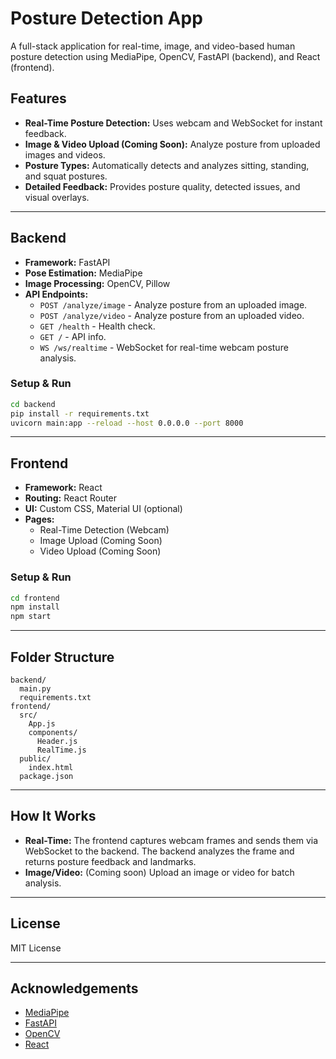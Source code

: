 # Posture Detection App

A full-stack application for real-time, image, and video-based human posture detection using MediaPipe, OpenCV, FastAPI (backend), and React (frontend).

## Features

- **Real-Time Posture Detection:** Uses webcam and WebSocket for instant feedback.
- **Image & Video Upload (Coming Soon):** Analyze posture from uploaded images and videos.
- **Posture Types:** Automatically detects and analyzes sitting, standing, and squat postures.
- **Detailed Feedback:** Provides posture quality, detected issues, and visual overlays.

---

## Backend

- **Framework:** FastAPI
- **Pose Estimation:** MediaPipe
- **Image Processing:** OpenCV, Pillow
- **API Endpoints:**
  - `POST /analyze/image` - Analyze posture from an uploaded image.
  - `POST /analyze/video` - Analyze posture from an uploaded video.
  - `GET /health` - Health check.
  - `GET /` - API info.
  - `WS /ws/realtime` - WebSocket for real-time webcam posture analysis.

### Setup & Run

```bash
cd backend
pip install -r requirements.txt
uvicorn main:app --reload --host 0.0.0.0 --port 8000
```

---

## Frontend

- **Framework:** React
- **Routing:** React Router
- **UI:** Custom CSS, Material UI (optional)
- **Pages:**
  - Real-Time Detection (Webcam)
  - Image Upload (Coming Soon)
  - Video Upload (Coming Soon)

### Setup & Run

```bash
cd frontend
npm install
npm start
```

---

## Folder Structure

```
backend/
  main.py
  requirements.txt
frontend/
  src/
    App.js
    components/
      Header.js
      RealTime.js
  public/
    index.html
  package.json
```

---

## How It Works

- **Real-Time:** The frontend captures webcam frames and sends them via WebSocket to the backend. The backend analyzes the frame and returns posture feedback and landmarks.
- **Image/Video:** (Coming soon) Upload an image or video for batch analysis.

---

## License

MIT License

---

## Acknowledgements

- [MediaPipe](https://mediapipe.dev/)
- [FastAPI](https://fastapi.tiangolo.com/)
- [OpenCV](https://opencv.org/)
- [React](https://react.dev/)
